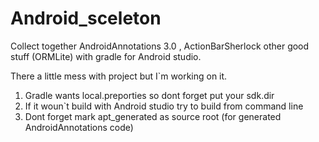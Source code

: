 Android_sceleton
================

Collect together AndroidAnnotations 3.0 , ActionBarSherlock other good stuff (ORMLite) with gradle for Android studio.

There a little mess with project but I`m working on it.

1) Gradle wants local.preporties so dont forget put your sdk.dir
2) If it woun`t build with Android studio try to build from command line
3) Dont forget mark apt_generated as source root (for generated AndroidAnnotations code)
